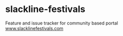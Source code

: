 slackline-festivals
===================

 Feature and issue tracker for community based portal www.slacklinefestivals.com
